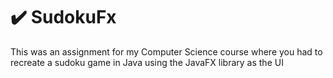 # :heavy_check_mark: SudokuFx

This was an assignment for my Computer Science course where you had to recreate a sudoku game in Java using the JavaFX library as the UI

